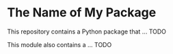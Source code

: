 # The Name of My Package

This repository contains a Python package that ... TODO

This module also contains a ... TODO
